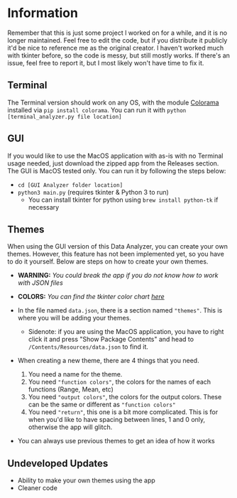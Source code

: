 # Information

Remember that this is just some project I worked on for a while, and it is no longer maintained. Feel free to edit the code, but if you distribute it publicly it'd be nice to reference me as the original creator. I haven't worked much with tkinter before, so the code is messy, but still mostly works. If there's an issue, feel free to report it, but I most likely won't have time to fix it.

## Terminal
The Terminal version should work on any OS, with the module [Colorama](https://pypi.org/project/colorama/) installed via `pip install colorama`.
You can run it with  `python [terminal_analyzer.py file location]`

## GUI
If you would like to use the MacOS application with as-is with no Terminal usage needed, just download the zipped app from the Releases section.
The GUI is MacOS tested only. You can run it by following the steps below:
- `cd [GUI Analyzer folder location]`
- `python3 main.py` (requires tkinter & Python 3 to run)
    - You can install tkinter for python using `brew install python-tk` if necessary

## Themes
When using the GUI version of this Data Analyzer, you can create your own themes. However, this feature has not been implemented yet, so you have to do it yourself. Below are steps on how to create your own themes.
- **WARNING:** *You could break the app if you do not know how to work with JSON files*
- **COLORS:** *You can find the tkinter color chart [here](http://tephra.smith.edu/dftwiki/images/3/3d/TkInterColorCharts.png)* 

- In the file named `data.json`, there is a section named `"themes"`. This is where you will be adding your themes.
    - Sidenote: if you are using the MacOS application, you have to right click it and press "Show Package Contents" and head to `/Contents/Resources/data.json` to find it.
- When creating a new theme, there are 4 things that you need.
    1. You need a name for the theme.
    2. You need `"function colors"`, the colors for the names of each functions (Range, Mean, etc)
    3. You need `"output colors"`, the colors for the output colors. These can be the same or different as `"function colors"`
    4. You need `"return"`, this one is a bit more complicated. This is for when you'd like to have spacing between lines, 1 and 0 only, otherwise the app will glitch.
- You can always use previous themes to get an idea of how it works

## Undeveloped Updates
- Ability to make your own themes using the app
- Cleaner code
